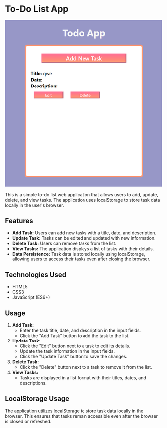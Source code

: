 <h1>To-Do List App</h1>
<img src="representation.png">
<p>This is a simple to-do list web application that allows users to add, update, delete, and view tasks. The application uses localStorage to store task data locally in the user's browser.</p>

<h2>Features</h2>

<ul>
  <li><strong>Add Task:</strong> Users can add new tasks with a title, date, and description.</li>
  <li><strong>Update Task:</strong> Tasks can be edited and updated with new information.</li>
  <li><strong>Delete Task:</strong> Users can remove tasks from the list.</li>
  <li><strong>View Tasks:</strong> The application displays a list of tasks with their details.</li>
  <li><strong>Data Persistence:</strong> Task data is stored locally using localStorage, allowing users to access their tasks even after closing the browser.</li>
</ul>

<h2>Technologies Used</h2>

<ul>
  <li>HTML5</li>
  <li>CSS3</li>
  <li>JavaScript (ES6+)</li>
</ul>

<h2>Usage</h2>

<ol>
  <li><strong>Add Task:</strong>
    <ul>
      <li>Enter the task title, date, and description in the input fields.</li>
      <li>Click the "Add Task" button to add the task to the list.</li>
    </ul>
  </li>
  <li><strong>Update Task:</strong>
    <ul>
      <li>Click the "Edit" button next to a task to edit its details.</li>
      <li>Update the task information in the input fields.</li>
      <li>Click the "Update Task" button to save the changes.</li>
    </ul>
  </li>
  <li><strong>Delete Task:</strong>
    <ul>
      <li>Click the "Delete" button next to a task to remove it from the list.</li>
    </ul>
  </li>
  <li><strong>View Tasks:</strong>
    <ul>
      <li>Tasks are displayed in a list format with their titles, dates, and descriptions.</li>
    </ul>
  </li>
</ol>
<h2>LocalStorage Usage</h2>

<p>The application utilizes localStorage to store task data locally in the browser. This ensures that tasks remain accessible even after the browser is closed or refreshed.</p>
